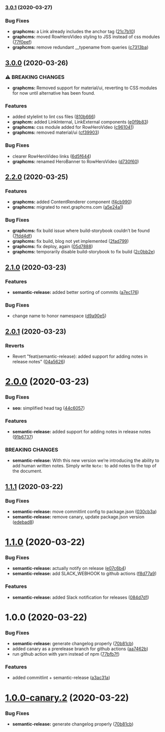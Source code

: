 ### [3.0.1](https://github.com/ho-nl/project-reachdigital.nl/compare/v3.0.0...v3.0.1) (2020-03-27)

### Bug Fixes

- **graphcms:** a Link already includes the anchor tag
  ([21c7b10](https://github.com/ho-nl/project-reachdigital.nl/commit/21c7b10e74420941383514d8e541a20257db47af))
- **graphcms:** moved RowHeroVideo styling to JSS instead of css modules
  ([77f0eef](https://github.com/ho-nl/project-reachdigital.nl/commit/77f0eef0a6e7718ef102a7333074201739cef136))
- **graphcms:** remove redundant \_\_typename from queries
  ([c7313ba](https://github.com/ho-nl/project-reachdigital.nl/commit/c7313ba6deb8c2d9a6e2bdf89e2d38ce00e3b36c))

## [3.0.0](https://github.com/ho-nl/project-reachdigital.nl/compare/v2.2.0...v3.0.0) (2020-03-26)

### ⚠ BREAKING CHANGES

- **graphcms:** Removed support for material/ui, reverting to CSS modules for
  now until alternative has been found.

### Features

- added stylelint to lint css files
  ([810b666](https://github.com/ho-nl/project-reachdigital.nl/commit/810b66689ffa1080ef34b9cd69f47588f33f1bf1))
- **graphcm:** added LinkInternal, LinkExternal components
  ([e0f9b83](https://github.com/ho-nl/project-reachdigital.nl/commit/e0f9b832b2366d07f2e0c5e922039b08f1472583))
- **graphcms:** css module added for RowHeroVideo
  ([c961041](https://github.com/ho-nl/project-reachdigital.nl/commit/c96104109cdf3be67040eb31ecafd5715a7ae9d9))
- **graphcms:** removed material/ui
  ([cf39903](https://github.com/ho-nl/project-reachdigital.nl/commit/cf39903e1e347dda62d6d9ce68ef33149bbf843e))

### Bug Fixes

- clearer RowHeroVideo links
  ([6d5f644](https://github.com/ho-nl/project-reachdigital.nl/commit/6d5f64409f72b1823ce4d7a25769c6925129ab11))
- **graphcms:** renamed HeroBanner to RowHeroVideo
  ([d730f60](https://github.com/ho-nl/project-reachdigital.nl/commit/d730f60b94f629170bb16f60fb385b5c7e1c78ff))

## [2.2.0](https://github.com/ho-nl/project-reachdigital.nl/compare/v2.1.0...v2.2.0) (2020-03-25)

### Features

- **graphcms:** added ContentRenderer component
  ([f4cb990](https://github.com/ho-nl/project-reachdigital.nl/commit/f4cb9906bb7f45ae71b3510666feb7e4c7288890))
- **graphcms:** migrated to next.graphcms.com
  ([a5e24a1](https://github.com/ho-nl/project-reachdigital.nl/commit/a5e24a19712e1457895cac96287aab78a872bb2a))

### Bug Fixes

- **graphcms:** fix build issue where build-storybook couldn’t be found
  ([7fdd4df](https://github.com/ho-nl/project-reachdigital.nl/commit/7fdd4dfde6d8bb33b52c1228e3b79adb9a5e7be0))
- **graphcms:** fix build, blog not yet implemented
  ([2fad799](https://github.com/ho-nl/project-reachdigital.nl/commit/2fad79943b26ab9c3ce370022fde020deec30222))
- **graphcms:** fix deploy, again
  ([05d7888](https://github.com/ho-nl/project-reachdigital.nl/commit/05d78880ebe0b42397780d4942a064ce5c9957c4))
- **graphcms:** temporarily disable build-storybook to fix build
  ([2c0bb2e](https://github.com/ho-nl/project-reachdigital.nl/commit/2c0bb2e113584f89aa59458db1da937ba797567b))

## [2.1.0](https://github.com/ho-nl/project-reachdigital.nl/compare/v2.0.1...v2.1.0) (2020-03-23)

### Features

- **semantic-release:** added better sorting of commits
  ([a7ec176](https://github.com/ho-nl/project-reachdigital.nl/commit/a7ec1769c2a623a32da42678bbd4862b23e1f1d9))

### Bug Fixes

- change name to honor namespace
  ([d9a90e5](https://github.com/ho-nl/project-reachdigital.nl/commit/d9a90e50536037b2b13e490d7fff7ae1fd649f0e))

## [2.0.1](https://github.com/ho-nl/project-reachdigital.nl/compare/v2.0.0...v2.0.1) (2020-03-23)

### Reverts

- Revert "feat(semantic-release): added support for adding notes in release
  notes"
  ([04a5626](https://github.com/ho-nl/project-reachdigital.nl/commit/04a562662db7cd34eaea4d899f45c84a8e5769d8))

# [2.0.0](https://github.com/ho-nl/project-reachdigital.nl/compare/v1.1.1...v2.0.0) (2020-03-23)

### Bug Fixes

- **seo:** simplified head tag
  ([44c6057](https://github.com/ho-nl/project-reachdigital.nl/commit/44c6057f4068e87bf7ef6c4e655a2ebdb5dbfc9f))

### Features

- **semantic-release:** added support for adding notes in release notes
  ([91b6737](https://github.com/ho-nl/project-reachdigital.nl/commit/91b67373a35ca8bffce595b607f2145b95ccb94b))

### BREAKING CHANGES

- **semantic-release:** With this new version we’re introducing the ability to
  add human written notes. Simply write `Note:` to add notes to the top of the
  document.

## [1.1.1](https://github.com/ho-nl/project-reachdigital.nl/compare/v1.1.0...v1.1.1) (2020-03-22)

### Bug Fixes

- **semantic-release:** move commitlint config to package.json
  ([030cb3a](https://github.com/ho-nl/project-reachdigital.nl/commit/030cb3ae1b473f1e1196e55d31de5cf74592cc65))
- **semantic-release:** remove canary, update package.json version
  ([edebad8](https://github.com/ho-nl/project-reachdigital.nl/commit/edebad848245281496af2d45d5a6dbfb6850378e))

# [1.1.0](https://github.com/ho-nl/project-reachdigital.nl/compare/v1.0.0...v1.1.0) (2020-03-22)

### Bug Fixes

- **semantic-release:** actually notify on release
  ([e07c6b4](https://github.com/ho-nl/project-reachdigital.nl/commit/e07c6b4462c7b3032fa993773bd634e7f2521e51))
- **semantic-release:** add SLACK_WEBHOOK to github actions
  ([f8d77a9](https://github.com/ho-nl/project-reachdigital.nl/commit/f8d77a9ddc445cf18f3046182a37c4cdce217fa1))

### Features

- **semantic-release:** added Slack notification for releases
  ([084d7d1](https://github.com/ho-nl/project-reachdigital.nl/commit/084d7d1d31f9733a5d88bfeac2f30c599b6a426d))

# 1.0.0 (2020-03-22)

### Bug Fixes

- **semantic-release:** generate changelog properly
  ([70b81cb](https://github.com/ho-nl/project-reachdigital.nl/commit/70b81cbe070601de6bcd0b565a9437a4a721331c))
- added canary as a prerelease branch for github actions
  ([aa7462b](https://github.com/ho-nl/project-reachdigital.nl/commit/aa7462b0d4ca2096286b33ba9ae5b5efd24dea28))
- run github action with yarn instead of npm
  ([77bfb7f](https://github.com/ho-nl/project-reachdigital.nl/commit/77bfb7fe8bace072d704bda6d4eb32b358131b73))

### Features

- added commitlint + semantic-release
  ([a3ac31a](https://github.com/ho-nl/project-reachdigital.nl/commit/a3ac31ae99e1e5b7001bdeef7a2bfb82c044a81b))

# [1.0.0-canary.2](https://github.com/ho-nl/project-reachdigital.nl/compare/v1.0.0-canary.1...v1.0.0-canary.2) (2020-03-22)

### Bug Fixes

- **semantic-release:** generate changelog properly
  ([70b81cb](https://github.com/ho-nl/project-reachdigital.nl/commit/70b81cbe070601de6bcd0b565a9437a4a721331c))
